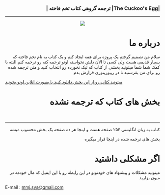 <h3 dir='rtl'>
|The Cuckoo's Egg| ترجمه گروهی کتاب تخم فاخته |
</h3>
<hr>


<div align="center">
<img src="https://pictures.abebooks.com/inventory/md/md30891413793.jpg">
</div>

<h1 dir='rtl'>
درباره ما
 </h1>

<p dir='rtl'>
سلام
من تصمیم گرفتم یک پروژه برای همه ایجاد کنم 
و یک کتاب به نام تخم فاخته که بسیار قدیمی هست ولی کسی تا الان دلش نخواسته اونو ترجمه کنه رو ترجمه کنم 
البته با کمک شما 
شما میتونید بخشی از  کتاب که تیک نخورده رو اتنخاب کنید و  متن ترجمه شده رو برای من بفرستید تا در ریپوزیتوری قرارش بدم
 
<a href= "http://bayrampasamakina.com/tr/pdf_stoll_4_1.pdf">میتونید کتاب رو از این بخش دانلود کنید یا بصورت انلاین اونو بخونید</a>
 </p>
 

<h1 dir='rtl'>
 بخش های کتاب که ترجمه نشده
</h1>
<br>
<hr>
<p dir='rtl'>
کتاب به زبان انگلیسی ۲۵۴ صفحه هست
و اینجا هر ده صفحه یک بخش محسوب میشه
</p>
<p dir='rtl'>
بخش های ترجمه شده در اینجا قرار میگیره
</p>
<h1 dir='rtl'>
 اگر مشکلی داشتید 
</h1>
<p dir='rtl'>
میتونید مشکلات و پیشنهاد های خودتونو در این رابطه رو با این ایمیل که مال خودمه در میون بزارید

E-mail : mmj.sys@gmail.com
</p>
